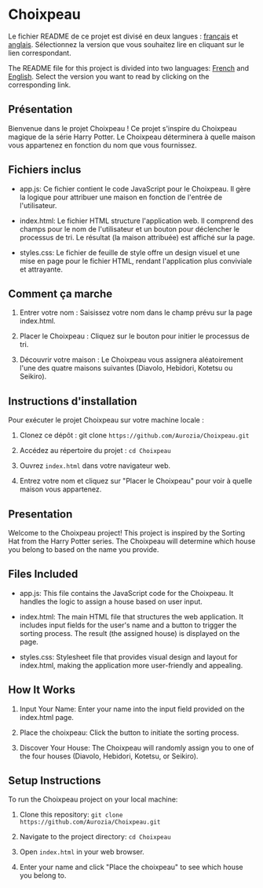 # Choixpeau

Le fichier README de ce projet est divisé en deux langues : [français](#présentation)
et [anglais](#presentation). Sélectionnez la version que vous souhaitez lire en cliquant sur le lien correspondant.

The README file for this project is divided into two languages: [French](#présentation) and [English](#presentation). Select the version you want to read by clicking on the corresponding link.

## Présentation

Bienvenue dans le projet Choixpeau ! Ce projet s'inspire du Choixpeau magique de la série Harry Potter. Le Choixpeau déterminera à quelle maison vous appartenez en fonction du nom que vous fournissez.

## Fichiers inclus

- app.js: Ce fichier contient le code JavaScript pour le Choixpeau. Il gère la logique pour attribuer une maison en fonction de l'entrée de l'utilisateur.

- index.html: Le fichier HTML structure l'application web. Il comprend des champs pour le nom de l'utilisateur et un bouton pour déclencher le processus de tri. Le résultat (la maison attribuée) est affiché sur la page.

- styles.css: Le fichier de feuille de style offre un design visuel et une mise en page pour le fichier HTML, rendant l'application plus conviviale et attrayante.

## Comment ça marche

1. Entrer votre nom : Saisissez votre nom dans le champ prévu sur la page index.html.

2. Placer le Choixpeau : Cliquez sur le bouton pour initier le processus de tri.

3. Découvrir votre maison : Le Choixpeau vous assignera aléatoirement l'une des quatre maisons suivantes (Diavolo, Hebidori, Kotetsu ou Seikiro).

## Instructions d'installation

Pour exécuter le projet Choixpeau sur votre machine locale :

1. Clonez ce dépôt : git clone `https://github.com/Aurozia/Choixpeau.git`

2. Accédez au répertoire du projet : `cd Choixpeau`

3. Ouvrez `index.html` dans votre navigateur web.

4. Entrez votre nom et cliquez sur "Placer le Choixpeau" pour voir à quelle maison vous appartenez.

## Presentation

Welcome to the Choixpeau project! This project is inspired by the Sorting Hat from the Harry Potter series. The Choixpeau will determine which house you belong to based on the name you provide.

## Files Included

- app.js: This file contains the JavaScript code for the Choixpeau. It handles the logic to assign a house based on user input.

- index.html: The main HTML file that structures the web application. It includes input fields for the user's name and a button to trigger the sorting process. The result (the assigned house) is displayed on the page.

- styles.css: Stylesheet file that provides visual design and layout for index.html, making the application more user-friendly and appealing.

## How It Works

1. Input Your Name: Enter your name into the input field provided on the index.html page.

2. Place the choixpeau: Click the button to initiate the sorting process.

3. Discover Your House: The Choixpeau will randomly assign you to one of the four houses (Diavolo, Hebidori, Kotetsu, or Seikiro).

## Setup Instructions

To run the Choixpeau project on your local machine:

1. Clone this repository: `git clone https://github.com/Aurozia/Choixpeau.git`

2. Navigate to the project directory: `cd Choixpeau`

3. Open `index.html` in your web browser.

4. Enter your name and click "Place the choixpeau" to see which house you belong to.

